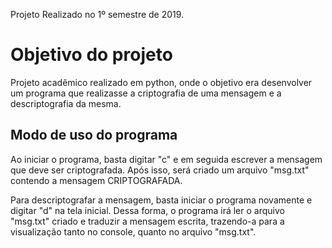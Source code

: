 Projeto Realizado no 1º semestre de 2019.

# Objetivo do projeto

Projeto acadêmico realizado em python, onde o objetivo era desenvolver um programa que realizasse a criptografia de uma mensagem e a descriptografia da mesma.

## Modo de uso do programa

Ao iniciar o programa, basta digitar "c" e em seguida escrever a mensagem que deve ser criptografada. Após isso, será criado um arquivo "msg.txt" contendo a mensagem CRIPTOGRAFADA.

Para descriptografar a mensagem, basta iniciar o programa novamente e digitar "d" na tela inicial. Dessa forma, o programa irá ler o arquivo "msg.txt" criado e traduzir a mensagem escrita, trazendo-a para a visualização tanto no console, quanto no arquivo "msg.txt".



